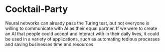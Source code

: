 # Cocktail-Party
Neural networks can already pass the Turing test, but not everyone is willing to communicate with AI as their equal partner. If we were to create an AI that people could accept and interact with in their daily lives, it could be used in a variety of applications, such as automating tedious processes and saving businesses time and resources.
